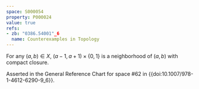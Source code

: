 ```yaml
---
space: S000054
property: P000024
value: true
refs:
- zb: "0386.54001"_6
  name: Counterexamples in Topology
---
```


For any $(a,b) \in X$, $(a-1,a+1) \times \{0,1\}$ is a neighborhood of $(a,b)$ with compact closure.

Asserted in the General Reference Chart for space #62 in
{{doi:10.1007/978-1-4612-6290-9_6}}.
